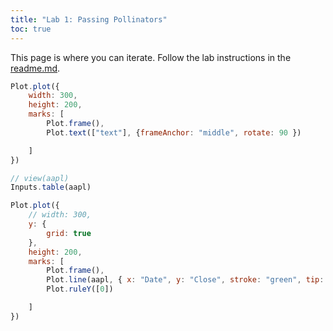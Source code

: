 ```yaml
---
title: "Lab 1: Passing Pollinators"
toc: true
---
```


This page is where you can iterate. Follow the lab instructions in the [readme.md](./README.md).

```js
Plot.plot({
    width: 300,
    height: 200,
    marks: [
        Plot.frame(),
        Plot.text(["text"], {frameAnchor: "middle", rotate: 90 })

    ]
})
```

```js
// view(aapl)
Inputs.table(aapl)
```

```js
Plot.plot({
    // width: 300,
    y: {
        grid: true
    },
    height: 200,
    marks: [
        Plot.frame(),
        Plot.line(aapl, { x: "Date", y: "Close", stroke: "green", tip: true}),
        Plot.ruleY([0])

    ]
})
```
